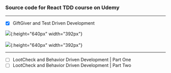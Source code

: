 ### Source code for React TDD course on Udemy


---
- [x] GiftGiver and Test Driven Development<br />

![](https://i.imgur.com/XaKygKf.gif){:height="640px" width="392px"}<br /><br />
![](https://i.imgur.com/Co0ErSOl.png){:height="640px" width="392px"}<br />

---


- [ ] LootCheck and Behavior Driven Development | Part One<br />
- [ ] LootCheck and Behavior Driven Development | Part Two
